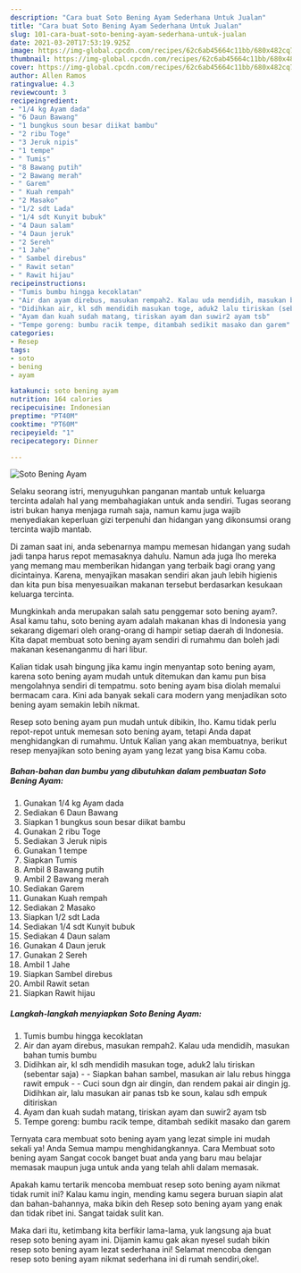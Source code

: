 ```yaml
---
description: "Cara buat Soto Bening Ayam Sederhana Untuk Jualan"
title: "Cara buat Soto Bening Ayam Sederhana Untuk Jualan"
slug: 101-cara-buat-soto-bening-ayam-sederhana-untuk-jualan
date: 2021-03-20T17:53:19.925Z
image: https://img-global.cpcdn.com/recipes/62c6ab45664c11bb/680x482cq70/soto-bening-ayam-foto-resep-utama.jpg
thumbnail: https://img-global.cpcdn.com/recipes/62c6ab45664c11bb/680x482cq70/soto-bening-ayam-foto-resep-utama.jpg
cover: https://img-global.cpcdn.com/recipes/62c6ab45664c11bb/680x482cq70/soto-bening-ayam-foto-resep-utama.jpg
author: Allen Ramos
ratingvalue: 4.3
reviewcount: 3
recipeingredient:
- "1/4 kg Ayam dada"
- "6 Daun Bawang"
- "1 bungkus soun besar diikat bambu"
- "2 ribu Toge"
- "3 Jeruk nipis"
- "1 tempe"
- " Tumis"
- "8 Bawang putih"
- "2 Bawang merah"
- " Garem"
- " Kuah rempah"
- "2 Masako"
- "1/2 sdt Lada"
- "1/4 sdt Kunyit bubuk"
- "4 Daun salam"
- "4 Daun jeruk"
- "2 Sereh"
- "1 Jahe"
- " Sambel direbus"
- " Rawit setan"
- " Rawit hijau"
recipeinstructions:
- "Tumis bumbu hingga kecoklatan"
- "Air dan ayam direbus, masukan rempah2. Kalau uda mendidih, masukan bahan tumis bumbu"
- "Didihkan air, kl sdh mendidih masukan toge, aduk2 lalu tiriskan (sebentar saja)  Siapkan bahan sambel, masukan air lalu rebus hingga rawit empuk  Cuci soun dgn air dingin, dan rendem pakai air dingin jg. Didihkan air, lalu masukan air panas tsb ke soun, kalau sdh empuk ditiriskan"
- "Ayam dan kuah sudah matang, tiriskan ayam dan suwir2 ayam tsb"
- "Tempe goreng: bumbu racik tempe, ditambah sedikit masako dan garem"
categories:
- Resep
tags:
- soto
- bening
- ayam

katakunci: soto bening ayam 
nutrition: 164 calories
recipecuisine: Indonesian
preptime: "PT40M"
cooktime: "PT60M"
recipeyield: "1"
recipecategory: Dinner

---
```



![Soto Bening Ayam](https://img-global.cpcdn.com/recipes/62c6ab45664c11bb/680x482cq70/soto-bening-ayam-foto-resep-utama.jpg)

Selaku seorang istri, menyuguhkan panganan mantab untuk keluarga tercinta adalah hal yang membahagiakan untuk anda sendiri. Tugas seorang istri bukan hanya menjaga rumah saja, namun kamu juga wajib menyediakan keperluan gizi terpenuhi dan hidangan yang dikonsumsi orang tercinta wajib mantab.

Di zaman  saat ini, anda sebenarnya mampu memesan hidangan yang sudah jadi tanpa harus repot memasaknya dahulu. Namun ada juga lho mereka yang memang mau memberikan hidangan yang terbaik bagi orang yang dicintainya. Karena, menyajikan masakan sendiri akan jauh lebih higienis dan kita pun bisa menyesuaikan makanan tersebut berdasarkan kesukaan keluarga tercinta. 



Mungkinkah anda merupakan salah satu penggemar soto bening ayam?. Asal kamu tahu, soto bening ayam adalah makanan khas di Indonesia yang sekarang digemari oleh orang-orang di hampir setiap daerah di Indonesia. Kita dapat membuat soto bening ayam sendiri di rumahmu dan boleh jadi makanan kesenanganmu di hari libur.

Kalian tidak usah bingung jika kamu ingin menyantap soto bening ayam, karena soto bening ayam mudah untuk ditemukan dan kamu pun bisa mengolahnya sendiri di tempatmu. soto bening ayam bisa diolah memalui bermacam cara. Kini ada banyak sekali cara modern yang menjadikan soto bening ayam semakin lebih nikmat.

Resep soto bening ayam pun mudah untuk dibikin, lho. Kamu tidak perlu repot-repot untuk memesan soto bening ayam, tetapi Anda dapat menghidangkan di rumahmu. Untuk Kalian yang akan membuatnya, berikut resep menyajikan soto bening ayam yang lezat yang bisa Kamu coba.

<!--inarticleads1-->

##### Bahan-bahan dan bumbu yang dibutuhkan dalam pembuatan Soto Bening Ayam:

1. Gunakan 1/4 kg Ayam dada
1. Sediakan 6 Daun Bawang
1. Siapkan 1 bungkus soun besar diikat bambu
1. Gunakan 2 ribu Toge
1. Sediakan 3 Jeruk nipis
1. Gunakan 1 tempe
1. Siapkan  Tumis
1. Ambil 8 Bawang putih
1. Ambil 2 Bawang merah
1. Sediakan  Garem
1. Gunakan  Kuah rempah
1. Sediakan 2 Masako
1. Siapkan 1/2 sdt Lada
1. Sediakan 1/4 sdt Kunyit bubuk
1. Sediakan 4 Daun salam
1. Gunakan 4 Daun jeruk
1. Gunakan 2 Sereh
1. Ambil 1 Jahe
1. Siapkan  Sambel direbus
1. Ambil  Rawit setan
1. Siapkan  Rawit hijau




<!--inarticleads2-->

##### Langkah-langkah menyiapkan Soto Bening Ayam:

1. Tumis bumbu hingga kecoklatan
1. Air dan ayam direbus, masukan rempah2. Kalau uda mendidih, masukan bahan tumis bumbu
1. Didihkan air, kl sdh mendidih masukan toge, aduk2 lalu tiriskan (sebentar saja) -  - Siapkan bahan sambel, masukan air lalu rebus hingga rawit empuk -  - Cuci soun dgn air dingin, dan rendem pakai air dingin jg. Didihkan air, lalu masukan air panas tsb ke soun, kalau sdh empuk ditiriskan
1. Ayam dan kuah sudah matang, tiriskan ayam dan suwir2 ayam tsb
1. Tempe goreng: bumbu racik tempe, ditambah sedikit masako dan garem




Ternyata cara membuat soto bening ayam yang lezat simple ini mudah sekali ya! Anda Semua mampu menghidangkannya. Cara Membuat soto bening ayam Sangat cocok banget buat anda yang baru mau belajar memasak maupun juga untuk anda yang telah ahli dalam memasak.

Apakah kamu tertarik mencoba membuat resep soto bening ayam nikmat tidak rumit ini? Kalau kamu ingin, mending kamu segera buruan siapin alat dan bahan-bahannya, maka bikin deh Resep soto bening ayam yang enak dan tidak ribet ini. Sangat taidak sulit kan. 

Maka dari itu, ketimbang kita berfikir lama-lama, yuk langsung aja buat resep soto bening ayam ini. Dijamin kamu gak akan nyesel sudah bikin resep soto bening ayam lezat sederhana ini! Selamat mencoba dengan resep soto bening ayam nikmat sederhana ini di rumah sendiri,oke!.

